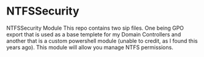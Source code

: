 # NTFSSecurity
NTFSSecurity Module
This repo contains two sip files. One being GPO export that is used as a base templete for my Domain Controllers and another that is a custom powershell module (unable to credit, as I found this years ago). This module will allow you manage NTFS permissions.

